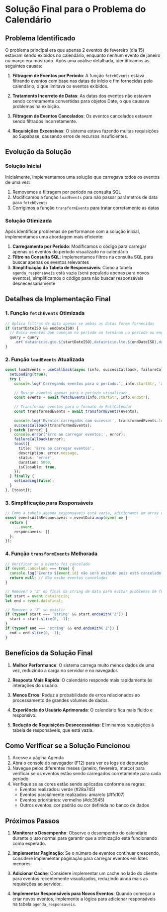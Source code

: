 # Solução Final para o Problema do Calendário

## Problema Identificado

O problema principal era que apenas 2 eventos de fevereiro (dia 15) estavam sendo exibidos no calendário, enquanto nenhum evento de janeiro ou março era mostrado. Após uma análise detalhada, identificamos as seguintes causas:

1. **Filtragem de Eventos por Período**: A função `fetchEvents` estava filtrando eventos com base nas datas de início e fim fornecidas pelo calendário, o que limitava os eventos exibidos.

2. **Tratamento Incorreto de Datas**: As datas dos eventos não estavam sendo corretamente convertidas para objetos Date, o que causava problemas na exibição.

3. **Filtragem de Eventos Cancelados**: Os eventos cancelados estavam sendo filtrados incorretamente.

4. **Requisições Excessivas**: O sistema estava fazendo muitas requisições ao Supabase, causando erros de recursos insuficientes.

## Evolução da Solução

### Solução Inicial

Inicialmente, implementamos uma solução que carregava todos os eventos de uma vez:

1. Removemos a filtragem por período na consulta SQL
2. Modificamos a função `loadEvents` para não passar parâmetros de data para `fetchEvents`
3. Corrigimos a função `transformEvents` para tratar corretamente as datas

### Solução Otimizada

Após identificar problemas de performance com a solução inicial, implementamos uma abordagem mais eficiente:

1. **Carregamento por Período**: Modificamos o código para carregar apenas os eventos do período visualizado no calendário
2. **Filtro na Consulta SQL**: Implementamos filtros na consulta SQL para buscar apenas os eventos relevantes
3. **Simplificação da Tabela de Responsáveis**: Como a tabela `agenda_responsaveis` está vazia (será populada apenas para novos eventos), simplificamos o código para não buscar responsáveis desnecessariamente

## Detalhes da Implementação Final

### 1. Função `fetchEvents` Otimizada

```typescript
// Aplica filtros de data apenas se ambas as datas forem fornecidas
if (startDateISO && endDateISO) {
  // Busca eventos que começam no período ou terminam no período ou englobam o período inteiro
  query = query
    .or(`datainicio.gte.${startDateISO},datainicio.lte.${endDateISO},datafinal.gte.${startDateISO},datafinal.lte.${endDateISO}`);
}
```

### 2. Função `loadEvents` Atualizada

```typescript
const loadEvents = useCallback(async (info, successCallback, failureCallback) => {
  setLoading(true);
  try {
    console.log('Carregando eventos para o período:', info.startStr, 'até', info.endStr);
    
    // Buscar eventos apenas para o período visualizado
    const events = await fetchEvents(info.startStr, info.endStr);
    
    // Transformar eventos para o formato do FullCalendar
    const transformedEvents = await transformEvents(events);
    
    console.log('Eventos carregados com sucesso:', transformedEvents.length);
    successCallback(transformedEvents);
  } catch (error) {
    console.error('Erro ao carregar eventos:', error);
    failureCallback(error);
    toast({
      title: 'Erro ao carregar eventos',
      description: error.message,
      status: 'error',
      duration: 5000,
      isClosable: true,
    });
  } finally {
    setLoading(false);
  }
}, [toast]);
```

### 3. Simplificação para Responsáveis

```typescript
// Como a tabela agenda_responsaveis está vazia, adicionamos um array vazio de responsáveis a cada evento
const eventsWithResponsaveis = eventData.map(event => {
  return {
    ...event,
    responsaveis: []
  };
});
```

### 4. Função `transformEvents` Melhorada

```typescript
// Verificar se o evento foi cancelado
if (event.cancelado === true) {
  console.log(`Evento ${event.id} não será exibido pois está cancelado`);
  return null; // Não exibe eventos cancelados
}

// Remover o 'Z' do final da string de data para evitar problemas de fuso horário
let start = event.datainicio;
let end = event.datafinal;

// Remover o 'Z' se existir
if (typeof start === 'string' && start.endsWith('Z')) {
  start = start.slice(0, -1);
}
if (typeof end === 'string' && end.endsWith('Z')) {
  end = end.slice(0, -1);
}
```

## Benefícios da Solução Final

1. **Melhor Performance**: O sistema carrega muito menos dados de uma vez, reduzindo a carga no servidor e no navegador.

2. **Resposta Mais Rápida**: O calendário responde mais rapidamente às interações do usuário.

3. **Menos Erros**: Reduz a probabilidade de erros relacionados ao processamento de grandes volumes de dados.

4. **Experiência do Usuário Aprimorada**: O calendário fica mais fluido e responsivo.

5. **Redução de Requisições Desnecessárias**: Eliminamos requisições à tabela de responsáveis, que está vazia.

## Como Verificar se a Solução Funcionou

1. Acesse a página Agenda
2. Abra o console do navegador (F12) para ver os logs de depuração
3. Navegue pelos diferentes meses (janeiro, fevereiro, março) para verificar se os eventos estão sendo carregados corretamente para cada período
4. Verifique se as cores estão sendo aplicadas conforme as regras:
   - Eventos realizados: verde (#28a745)
   - Eventos parcialmente realizados: amarelo (#ffc107)
   - Eventos prioritários: vermelho (#dc3545)
   - Outros eventos: cor padrão ou cor definida no banco de dados

## Próximos Passos

1. **Monitorar o Desempenho**: Observe o desempenho do calendário durante o uso normal para garantir que a otimização está funcionando como esperado.

2. **Implementar Paginação**: Se o número de eventos continuar crescendo, considere implementar paginação para carregar eventos em lotes menores.

3. **Adicionar Cache**: Considere implementar um cache no lado do cliente para eventos recentemente visualizados, reduzindo ainda mais as requisições ao servidor.

4. **Implementar Responsáveis para Novos Eventos**: Quando começar a criar novos eventos, implemente a lógica para adicionar responsáveis na tabela `agenda_responsaveis`.
